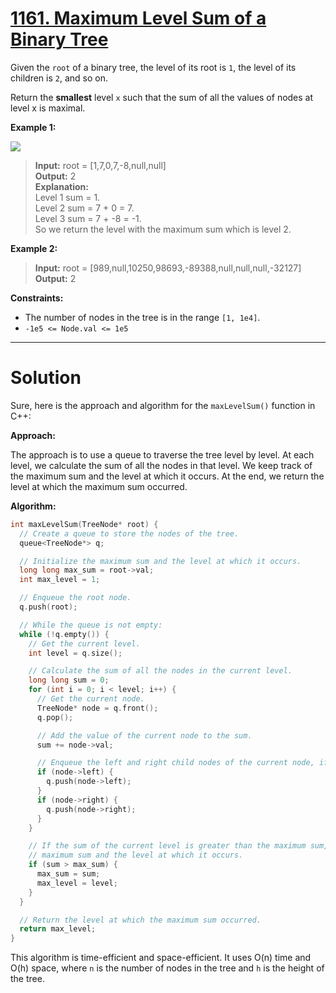 # [1161. Maximum Level Sum of a Binary Tree](https://leetcode.com/problems/maximum-level-sum-of-a-binary-tree/)

Given the `root` of a binary tree, the level of its root is `1`, the level of its children is `2`, and so on.

Return the **smallest** level `x` such that the sum of all the values of nodes at level x is maximal.

 


**Example 1:**

![](https://assets.leetcode.com/uploads/2019/05/03/capture.JPG)

>**Input:** root = [1,7,0,7,-8,null,null]<br>
**Output:** 2<br>
**Explanation:** <br>
Level 1 sum = 1.<br>
Level 2 sum = 7 + 0 = 7.<br>
Level 3 sum = 7 + -8 = -1.<br>
So we return the level with the maximum sum which is level 2.

**Example 2:**

>**Input:** root = [989,null,10250,98693,-89388,null,null,null,-32127]<br>
**Output:** 2
 

**Constraints:**

- The number of nodes in the tree is in the range `[1, 1e4]`.
- `-1e5 <= Node.val <= 1e5`
---
# Solution

Sure, here is the approach and algorithm for the `maxLevelSum()` function in C++:

**Approach:**

The approach is to use a queue to traverse the tree level by level. At each level, we calculate the sum of all the nodes in that level. We keep track of the maximum sum and the level at which it occurs. At the end, we return the level at which the maximum sum occurred.

**Algorithm:**

```c++
int maxLevelSum(TreeNode* root) {
  // Create a queue to store the nodes of the tree.
  queue<TreeNode*> q;

  // Initialize the maximum sum and the level at which it occurs.
  long long max_sum = root->val;
  int max_level = 1;

  // Enqueue the root node.
  q.push(root);

  // While the queue is not empty:
  while (!q.empty()) {
    // Get the current level.
    int level = q.size();

    // Calculate the sum of all the nodes in the current level.
    long long sum = 0;
    for (int i = 0; i < level; i++) {
      // Get the current node.
      TreeNode* node = q.front();
      q.pop();

      // Add the value of the current node to the sum.
      sum += node->val;

      // Enqueue the left and right child nodes of the current node, if they exist.
      if (node->left) {
        q.push(node->left);
      }
      if (node->right) {
        q.push(node->right);
      }
    }

    // If the sum of the current level is greater than the maximum sum, update the
    // maximum sum and the level at which it occurs.
    if (sum > max_sum) {
      max_sum = sum;
      max_level = level;
    }
  }

  // Return the level at which the maximum sum occurred.
  return max_level;
}
```

This algorithm is time-efficient and space-efficient. It uses O(n) time and O(h) space, where `n` is the number of nodes in the tree and `h` is the height of the tree.
